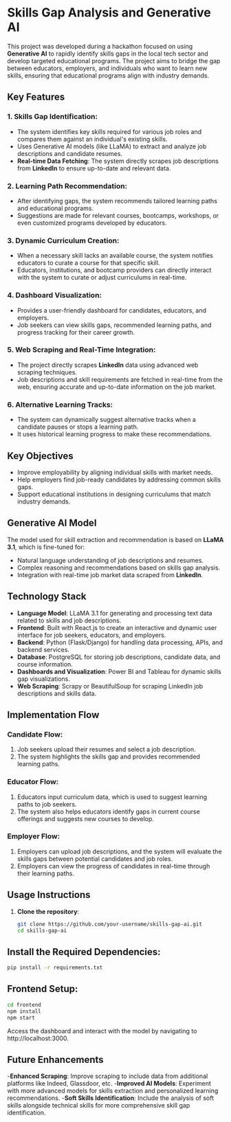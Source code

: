 # Skills Gap Analysis and Generative AI

This project was developed during a hackathon focused on using **Generative AI** to rapidly identify skills gaps in the local tech sector and develop targeted educational programs. The project aims to bridge the gap between educators, employers, and individuals who want to learn new skills, ensuring that educational programs align with industry demands.

## Key Features

### 1. Skills Gap Identification:
- The system identifies key skills required for various job roles and compares them against an individual's existing skills.
- Uses Generative AI models (like LLaMA) to extract and analyze job descriptions and candidate resumes.
- **Real-time Data Fetching**: The system directly scrapes job descriptions from **LinkedIn** to ensure up-to-date and relevant data.

### 2. Learning Path Recommendation:
- After identifying gaps, the system recommends tailored learning paths and educational programs.
- Suggestions are made for relevant courses, bootcamps, workshops, or even customized programs developed by educators.

### 3. Dynamic Curriculum Creation:
- When a necessary skill lacks an available course, the system notifies educators to curate a course for that specific skill.
- Educators, institutions, and bootcamp providers can directly interact with the system to curate or adjust curriculums in real-time.

### 4. Dashboard Visualization:
- Provides a user-friendly dashboard for candidates, educators, and employers.
- Job seekers can view skills gaps, recommended learning paths, and progress tracking for their career growth.

### 5. Web Scraping and Real-Time Integration:
- The project directly scrapes **LinkedIn** data using advanced web scraping techniques.
- Job descriptions and skill requirements are fetched in real-time from the web, ensuring accurate and up-to-date information on the job market.

### 6. Alternative Learning Tracks:
- The system can dynamically suggest alternative tracks when a candidate pauses or stops a learning path.
- It uses historical learning progress to make these recommendations.

## Key Objectives
- Improve employability by aligning individual skills with market needs.
- Help employers find job-ready candidates by addressing common skills gaps.
- Support educational institutions in designing curriculums that match industry demands.

## Generative AI Model
The model used for skill extraction and recommendation is based on **LLaMA 3.1**, which is fine-tuned for:
- Natural language understanding of job descriptions and resumes.
- Complex reasoning and recommendations based on skills gap analysis.
- Integration with real-time job market data scraped from **LinkedIn**.

## Technology Stack
- **Language Model**: LLaMA 3.1 for generating and processing text data related to skills and job descriptions.
- **Frontend**: Built with React.js to create an interactive and dynamic user interface for job seekers, educators, and employers.
- **Backend**: Python (Flask/Django) for handling data processing, APIs, and backend services.
- **Database**: PostgreSQL for storing job descriptions, candidate data, and course information.
- **Dashboards and Visualization**: Power BI and Tableau for dynamic skills gap visualizations.
- **Web Scraping**: Scrapy or BeautifulSoup for scraping LinkedIn job descriptions and skills data.

## Implementation Flow

### Candidate Flow:
1. Job seekers upload their resumes and select a job description.
2. The system highlights the skills gap and provides recommended learning paths.

### Educator Flow:
1. Educators input curriculum data, which is used to suggest learning paths to job seekers.
2. The system also helps educators identify gaps in current course offerings and suggests new courses to develop.

### Employer Flow:
1. Employers can upload job descriptions, and the system will evaluate the skills gaps between potential candidates and job roles.
2. Employers can view the progress of candidates in real-time through their learning paths.

## Usage Instructions

1. **Clone the repository**:
   ```bash
   git clone https://github.com/your-username/skills-gap-ai.git
   cd skills-gap-ai
## Install the Required Dependencies:

```bash
pip install -r requirements.txt
```

## Frontend Setup:
```bash
cd frontend
npm install
npm start
```
Access the dashboard and interact with the model by navigating to http://localhost:3000.

## Future Enhancements

-**Enhanced Scraping**: Improve scraping to include data from additional platforms like Indeed, Glassdoor, etc.
-**Improved AI Models**: Experiment with more advanced models for skills extraction and personalized learning recommendations.
-**Soft Skills Identification**: Include the analysis of soft skills alongside technical skills for more comprehensive skill gap identification.


